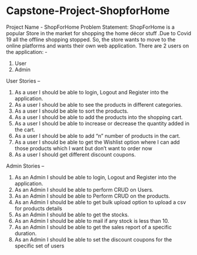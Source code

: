 # Capstone-Project-ShopforHome



Project Name - ShopForHome
Problem Statement: ShopForHome is a popular Store in the market for shopping the home décor stuff .Due to Covid 19 all the offline shopping stopped. So, the store wants to move to the online platforms and wants their own web application.
There are 2 users on the application: -
1.	User
2.	Admin

User Stories –

1.	As a user I should be able to login, Logout and Register into the application.
2.	As a user I should be able to see the products in different categories.
3.	As a user I should be able to sort the products.
4.	As a user I should be able to add the products into the shopping cart.
5.	As a user I should be able to increase or decrease the quantity added in the cart.
6.	As a user I should be able to add “n” number of products in the cart.
7.	As a user I should be able to get the Wishlist option where I can add those products which I want but don’t want to order now
8.	As a user I should get different discount coupons.


Admin Stories –

1.	As an Admin I should be able to login, Logout and Register into the application.
2.	As an Admin I should be able to perform CRUD on Users.
3.	As an Admin I should be able to Perform CRUD on the products.
4.	As an Admin I should be able to get bulk upload option to upload a csv for products details
5.	As an Admin I should be able to get the stocks.
6.	As an Admin I should be able to mail if any stock is less than 10.
7.	As an Admin I should be able to get the sales report of a specific duration.
8.	As an Admin I should be able to set the discount coupons for the specific set of users

